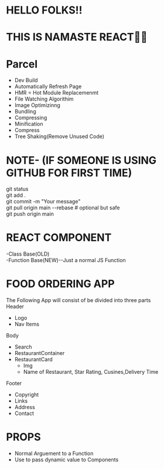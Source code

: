 # HELLO FOLKS!!
# THIS IS NAMASTE REACT🚀🚀

# Parcel
- Dev Build<br>
- Automatically Refresh Page<br>
- HMR = Hot Module Replacemenmt<br>
- File Watching Algorithim<br>
- Image Optimizinng<br>
- Bundling<br>
- Compressing<br>
- Minification<br>
- Compress<br>
- Tree Shaking(Remove Unused Code)<br>

# NOTE- (IF SOMEONE IS USING GITHUB FOR FIRST TIME)

git status<br>
git add .<br>
git commit -m "Your message"<br>
git pull origin main --rebase    # optional but safe<br>
git push origin main<br>

# REACT COMPONENT
-Class Base(OLD)<br>
-Function Base(NEW)--Just a normal JS Function<br>

# FOOD ORDERING APP
The Following App will consist of be divided into three parts<br>
Header<br>
- Logo
- Nav Items<br>

Body<br>
- Search
- RestaurantContainer
- RestaurantCard
  - Img
  - Name of Restaurant, Star Rating, Cusines,Delivery Time<br>

Footer<br>
- Copyright
- Links
- Address
- Contact

# PROPS 
- Normal Arguement to a Function
- Use to pass dynamic value to Components